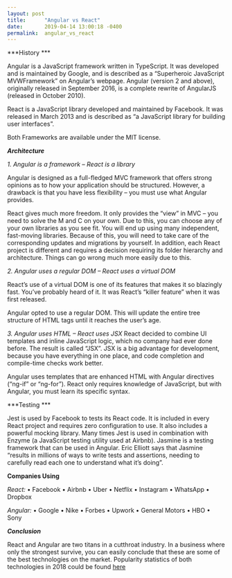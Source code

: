 ```yaml
---
layout: post
title:      "Angular vs React"
date:       2019-04-14 13:00:18 -0400
permalink:  angular_vs_react
---
```



***History ***

Angular is a JavaScript framework written in TypeScript. It was developed and is maintained by Google, and is described as a “Superheroic JavaScript MVWFramework” on Angular’s webpage. Angular (version 2 and above), originally released in September 2016, is a complete rewrite of AngularJS (released in October 2010).

React is a JavaScript library developed and maintained by Facebook. It was released in March 2013 and is described as “a JavaScript library for building user interfaces”.

Both Frameworks are available under the MIT license.


***Architecture*** 

*1.	Angular is a framework – React is a library*

Angular is designed as a full-fledged MVC framework that offers strong opinions as to how your application should be structured. However, a drawback is that you have less flexibility – you must use what Angular provides.

React  gives  much more freedom. It only provides the “view” in MVC – you need to solve the M and C on your own. Due to this, you can choose any of your own libraries as you see fit. You will end up using many independent, fast-moving libraries. Because of this, you will need to take care of the corresponding updates and migrations by yourself. In addition, each React project is different and requires a decision requiring its folder hierarchy and architecture. Things can go wrong much more easily due to this.


*2.	Angular uses a regular DOM – React uses a virtual DOM*

React’s use of a virtual DOM is one of its features that makes it so blazingly fast. You’ve probably heard of it. It was React’s “killer feature” when it was first released. 

Angular opted to use a regular DOM. This will update the entire tree structure of HTML tags until it reaches the user’s age.

*3.	Angular uses HTML – React uses JSX*
React decided to combine UI templates and inline JavaScript logic, which no company had ever done before. The result is called “JSX”. JSX is a big advantage for development, because you have everything in one place, and code completion and compile-time checks work better.

Angular uses templates that are enhanced HTML with Angular directives (“ng-if” or “ng-for”). React only requires knowledge of JavaScript, but with Angular, you must learn its specific syntax.

***Testing  ***

Jest is used by Facebook to tests its React code. It is included in every React project and requires zero configuration to use. It also includes a powerful mocking library. Many times Jest is used in combination with Enzyme (a JavaScript testing utility used at Airbnb).
Jasmine is a testing framework that can be used in Angular. Eric Elliott says that Jasmine “results in millions of ways to write tests and assertions, needing to carefully read each one to understand what it’s doing”. 


**Companies Using** 

*React:* 
•	Facebook
•	Airbnb
•	Uber
•	Netflix
•	Instagram
•	WhatsApp
•	Dropbox

*Angular:*
•	Google
•	Nike
•	Forbes
•	Upwork
•	General Motors
•	HBO
•	Sony


***Conclusion*** 

React and Angular are two titans in a cutthroat industry. In a business where only the strongest survive, you can easily conclude that these are some of the best technologies on the market.
Popularity statistics of both technologies in 2018 could be found  [here](https://insights.stackoverflow.com/survey/2018#most-loved-dreaded-and-wanted)


